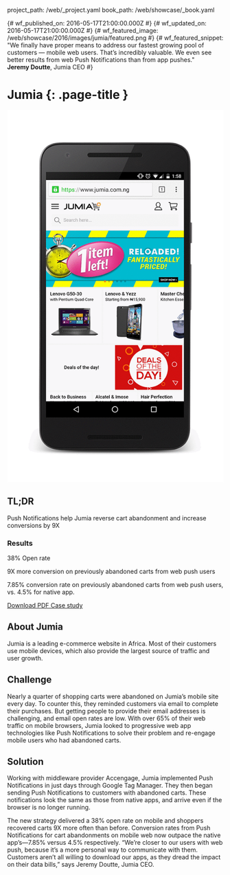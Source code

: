 project_path: /web/_project.yaml
book_path: /web/showcase/_book.yaml

{# wf_published_on: 2016-05-17T21:00:00.000Z #}
{# wf_updated_on: 2016-05-17T21:00:00.000Z #}
{# wf_featured_image: /web/showcase/2016/images/jumia/featured.png #}
{# wf_featured_snippet: "We finally have proper means to address our fastest growing pool of customers — mobile web users. That’s incredibly valuable. We even see better results from web Push Notifications than from app pushes."<br><b>Jeremy Doutte</b>, Jumia CEO #}

# Jumia {: .page-title }

<img src="images/jumia/jumia_framed.gif" class="attempt-right">

## TL;DR

Push Notifications help Jumia reverse cart abandonment and increase
conversions by 9X

### Results

<span class="compare-yes"></span> 38% Open rate

<span class="compare-yes"></span> 9X more conversion on previously abandoned
carts from web push users

<span class="compare-yes"></span>7.85% conversion rate on previously abandoned
carts from web push users, vs. 4.5% for native app.

<a class="button button-primary" href="pdfs/jumia.pdf">
  Download PDF Case study
</a>

## About Jumia

Jumia is a leading e-commerce website in Africa. Most of their customers use
mobile devices, which also provide the largest source of traffic and user
growth.

## Challenge

Nearly a quarter of shopping carts were abandoned on Jumia’s mobile site
every day. To counter this, they reminded customers via email to complete
their purchases. But getting people to provide their email addresses is
challenging, and email open rates are low. With over 65% of their web traffic
on mobile browsers, Jumia looked to progressive web app technologies like
Push Notifications to solve their problem and re-engage mobile users who
had abandoned carts.

## Solution

Working with middleware provider Accengage, Jumia implemented Push
Notifications in just days through Google Tag Manager. They then began
sending Push Notifications to customers with abandoned carts. These
notifications look the same as those from native apps, and arrive even
if the browser is no longer running.

The new strategy delivered a 38% open rate on mobile and shoppers recovered
carts 9X more often than before. Conversion rates from Push Notifications
for cart abandonments on mobile web now outpace the native app’s—7.85%
versus 4.5% respectively. “We’re closer to our users with web push, because
it’s a more personal way to communicate with them. Customers aren’t all
willing to download our apps, as they dread the impact on their data bills,”
says Jeremy Doutte, Jumia CEO.
